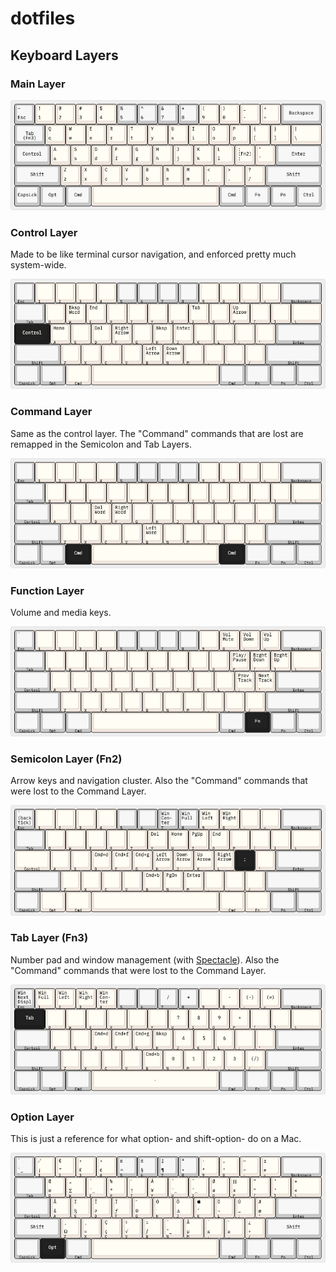 # dotfiles

## Keyboard Layers

### Main Layer

![Main Layer](./images/main-layer.png)

### Control Layer

Made to be like terminal cursor navigation, and enforced pretty much
system-wide.

![Control Layer](./images/control-layer.png)

### Command Layer

Same as the control layer. The "Command" commands that are lost are remapped in
the Semicolon and Tab Layers.

![Command Layer](./images/command-layer.png)

### Function Layer

Volume and media keys.

![Function Layer](./images/fn-layer.png)

### Semicolon Layer (Fn2)

Arrow keys and navigation cluster. Also the "Command" commands that were lost
to the Command Layer.

![Semicolon Layer](./images/semicolon-layer.png)

### Tab Layer (Fn3)

Number pad and window management (with
[Spectacle](https://www.spectacleapp.com/)). Also the "Command" commands that
were lost to the Command Layer.

![Tab Layer](./images/tab-layer.png)

### Option Layer

This is just a reference for what option- and shift-option- do on a Mac.

![Option Layer](./images/option-layer.png)

